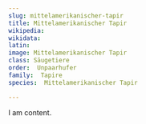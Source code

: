 ```yaml
---
slug: mittelamerikanischer-tapir
title: Mittelamerikanischer Tapir
wikipedia: 
wikidata: 
latin:
image: Mittelamerikanischer Tapir
class: Säugetiere
order:  Unpaarhufer
family:  Tapire
species:  Mittelamerikanischer Tapir

---
```


I am content.

